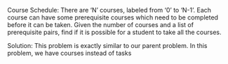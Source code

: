 Course Schedule: There are ‘N’ courses, labeled from ‘0’ to ‘N-1’. Each course can have some prerequisite courses
which need to be completed before it can be taken. Given the number of courses and a list of prerequisite pairs, find
if it is possible for a student to take all the courses.

Solution: This problem is exactly similar to our parent problem. In this problem, we have courses instead of tasks
